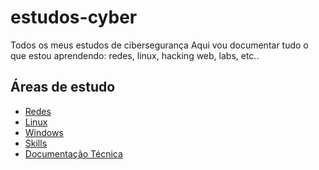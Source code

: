 # estudos-cyber
Todos os meus estudos de cibersegurança
Aqui vou documentar tudo o que estou aprendendo: redes, linux, hacking web, labs, etc..

## Áreas de estudo

- [Redes](./redes/)
- [Linux](./linux/linux-101.md)
- [Windows](./windows/windows-101.md)
- [Skills](./skills/)
- [Documentação Técnica](./documentacao-tecnica/)
